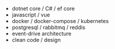 - dotnet core / C# / ef core
- javascript / vue
- docker / docker-compose / kubernetes
- postgresql / rabbitmq / reddis
- event-drive architecture
- clean code / design
